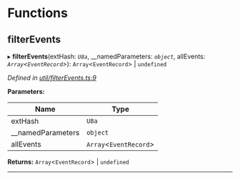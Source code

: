 

# Functions

<a id="filterevents"></a>

##  filterEvents

▸ **filterEvents**(extHash: *`U8a`*, __namedParameters: *`object`*, allEvents: *`Array`<`EventRecord`>*): `Array`<`EventRecord`> \| `undefined`

*Defined in [util/filterEvents.ts:9](https://github.com/polkadot-js/api/blob/4dd320f/packages/api/src/util/filterEvents.ts#L9)*

**Parameters:**

| Name | Type |
| ------ | ------ |
| extHash | `U8a` |
| __namedParameters | `object` |
| allEvents | `Array`<`EventRecord`> |

**Returns:** `Array`<`EventRecord`> \| `undefined`

___

